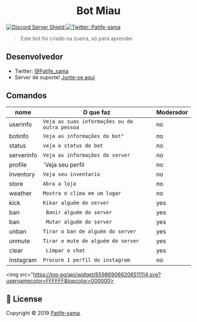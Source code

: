 <h1 align="center">Bot Miau</h1>
<p>
  <a href="https://discord.gg/T2wdS2e">
      <img src="https://discordapp.com/api/guilds/685082827406311427/embed.png" alt="Discord Server Shield"/>
  </a>
  </a>
  <a href="https://twitter.com/Patife_sama">
    <img alt="Twitter: Patife-sama" src="https://img.shields.io/twitter/follow/patife_sama.svg?style=social" target="_blank" />
  </a>
</p>

> Este bot foi criado na zueira, só para aprender

## Desenvolvedor

* Twitter: [@Patife_sama](https://twitter.com/Patife_sama)
* Server de suporte! [Junte-se aqui](https://discord.gg/myHM6gB)

## Comandos

|     nome       | O que faz                     | Moderador                   |
|----------------|-------------------------------|-----------------------------|
|userinfo        |`Veja as suas informações ou de outra pessoa`|no           |
|botinfo         |`Veja as informações do bot"`  |no             |
|status          |`veja o status do bot         `|no  |
|serverinfo      |`Veja as informações do server`|no |
|profile          |`Veja seu perfil|no|
|inventory          |`Veja seu inventario`|no|
|store          |`Abra a loja`|no|
|weather          |`Mostra o clima em um lugar`|no|
|kick          |`Kikar alguém do server`|yes|
|ban          |` Banir alguém do server`|yes|
|ban          |` Mutar alguém do server`|yes|
|unban          |`Tirar o ban de alguém do server`|yes|
|unmute          |`Tirar o mute de alguém do server`|yes|
|clear          |` Limpar o chat`|yes|
|instagram           |`Procure 1 perfil do instagram`|no|

<img src="https://top.gg/api/widget/659869066206511114.svg?usernamecolor=FFFFFF&topcolor=000000>

## 📝 License

Copyright © 2019 [Patife-sama](https://twitter.com/Patife_sama).<br />

